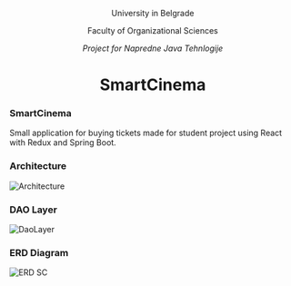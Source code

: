 <p align="center"> University in Belgrade </p>
<p align="center"> Faculty of Organizational Sciences </p>

<p align="center"> <i>Project for Napredne Java Tehnlogije</i> </p>
<h1 align="center"> SmartCinema </h1>


### SmartCinema ###

Small application for buying tickets made for student project using React with Redux and Spring Boot.

### Architecture  ###

![Architecture](https://user-images.githubusercontent.com/17787973/56470323-189d6500-6445-11e9-9a3d-056522dd3919.png)

### DAO Layer  ###

![DaoLayer](https://user-images.githubusercontent.com/17787973/56470617-a9c20b00-6448-11e9-99c2-cfbd6b773610.png)

### ERD Diagram ###

![ERD SC](https://user-images.githubusercontent.com/17787973/56470150-0f12fd80-6443-11e9-9917-0a347f451107.png)

